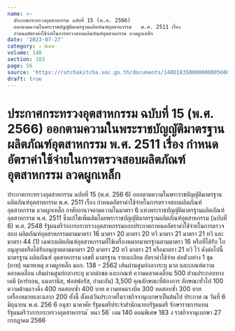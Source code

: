 ```yaml
---
name: >-
  ประกาศกระทรวงอุตสาหกรรม ฉบับที่ 15 (พ.ศ. 2566)
  ออกตามความในพระราชบัญญัติมาตรฐานผลิตภัณฑ์อุตสาหกรรม   พ.ศ. 2511 เรื่อง 
  กำหนดอัตราค่าใช้จ่ายในการตรวจสอบผลิตภัณฑ์อุตสาหกรรม ลวดผูกเหล็ก
date: '2023-07-27'
category: ง พิเศษ
volume: 140
section: 183
page: 56
source: 'https://ratchakitcha.soc.go.th/documents/140D183S0000000005600.pdf'
draft: true
---
```


# ประกาศกระทรวงอุตสาหกรรม ฉบับที่ 15 (พ.ศ. 2566) ออกตามความในพระราชบัญญัติมาตรฐานผลิตภัณฑ์อุตสาหกรรม   พ.ศ. 2511 เรื่อง  กำหนดอัตราค่าใช้จ่ายในการตรวจสอบผลิตภัณฑ์อุตสาหกรรม ลวดผูกเหล็ก

ประกาศกระทรวงอุตสาหกรรม ฉบับที่ 15 (พ.ศ. 256 6) ออกตามความในพระราชบัญญัติมาตรฐานผลิตภัณฑ์อุตสาหกรรม พ.ศ. 2511 เรื่อง กำหนดอัตราค่าใช้จ่ายในการตรวจสอบผลิตภัณฑ์อุตสาหกรรม ลวดผูกเหล็ก อาศัยอานาจตามความในมาตรา 6 แห่งพระราชบัญญัติมาตรฐานผลิตภัณฑ์อุตสาหกรรม พ.ศ. 2511 ซึ่งแก้ไขเพิ่มเติมโดยพระราชบัญญัติมาตรฐานผลิตภัณฑ์อุตสาหกรรม (ฉบับที่ 6) พ.ศ. 2548 รัฐมนตรีว่าการกระทรวงอุตสาหกรรมออกประกาศกาหนดอัตราค่าใช้จ่ายในการตรวจสอบ ผลิตภัณฑ์อุตสาหกรรมตามมาตรา 16 มาตรา 20 มาตรา 20 ทวิ มาตรา 21 มาตรา 21 ทวิ และมาตรา 44 (1) เฉพาะผลิตภัณฑ์อุตสาหกรรมที่ใช้เครื่องหมายมาตรฐานตามมาตรา 16 หรือที่ได้รับ ใบ อนุญาตหรือได้รับอนุญาตตามมาตรา 20 มาตรา 20 ทวิ มาตรา 21 หรือมาตรา 21 ทวิ ไว้ ดังต่อไปนี้ มาตรฐาน ผลิตภัณฑ์ อุตสาหกรรม เลขที่ มาตรฐาน รายละเอียด อัตราค่าใช้จ่าย ต่อตัวอย่าง 1 ชุด (บาท) หมายเหตุ ลวดผูกหล็ก มอก. 138 - 2562 เส้นผ่านศูนย์กลางระบุ มวล และเกณฑ์ความ คลาดเคลื่อน เส้นผ่านศูนย์กลางระบุ มวลต่อขด และเกณฑ์ ความคลาดเคลื่อน 500 ส่วนประกอบทางเคมี (คาร์บอน, แมงกานีส, ฟอสฟอรัส, กำมะถัน) 3,500 คุณลักษณะที่ต้องการ ลักษณะทั่วไป 100 ความต้านแรงดึง 400 ทดสอบซ้ำ 400 บาท ความทนแรงบิด 300 ทดสอบซ้ำ 300 บาท เครื่องหมายและฉลาก 200 ทั้งนี้ ตั้งแต่วันประกาศในราชกิจจานุเบกษาเป็นต้นไป ประกาศ ณ วันที่ 6 มิถุนายน พ.ศ. 256 6 อนุชา นาคาศัย รัฐมนตรีประจำสำนักนายกรัฐมนตรี รักษาราชการแทน รัฐมนตรีว่าการกระทรวงอุตสาหกรรม ้ หนา 56 ่ เลม 140 ตอนพิเศษ 183 ง ราชกิจจานุเบกษา 27 กรกฎาคม 2566
